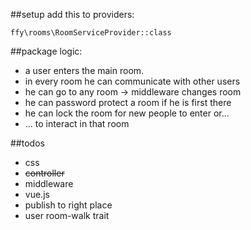 ##setup
add this to providers:

    ffy\rooms\RoomServiceProvider::class

##package logic:
* a user enters the main room.
* in every room he can communicate with other users
* he can go to any room -> middleware changes room
* he can password protect a room if he is first there
* he can lock the room for new people to enter or...
* ... to interact in that room
 
##todos
* css
* ~~controller~~
* middleware
* vue.js
* publish to right place
* user room-walk trait